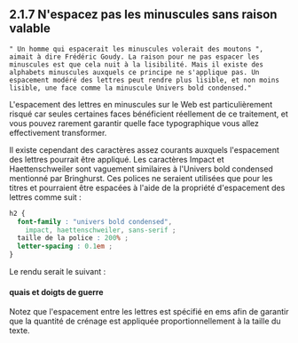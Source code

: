 ## 2.1.7 N'espacez pas les minuscules sans raison valable

    " Un homme qui espacerait les minuscules volerait des moutons ", aimait à dire Frédéric Goudy. La raison pour ne pas espacer les minuscules est que cela nuit à la lisibilité. Mais il existe des alphabets minuscules auxquels ce principe ne s'applique pas. Un espacement modéré des lettres peut rendre plus lisible, et non moins lisible, une face comme la minuscule Univers bold condensed."

L'espacement des lettres en minuscules sur le Web est particulièrement risqué car seules certaines faces bénéficient réellement de ce traitement, et vous pouvez rarement garantir quelle face typographique vous allez effectivement transformer.

Il existe cependant des caractères assez courants auxquels l'espacement des lettres pourrait être appliqué. Les caractères Impact et Haettenschweiler sont vaguement similaires à l'Univers bold condensed mentionné par Bringhurst. Ces polices ne seraient utilisées que pour les titres et pourraient être espacées à l'aide de la propriété d'espacement des lettres comme suit :


```css
h2 {
  font-family : "univers bold condensed",
    impact, haettenschweiler, sans-serif ;
  taille de la police : 200% ;
  letter-spacing : 0.1em ;
}
```

Le rendu serait le suivant :

#### quais et doigts de guerre

Notez que l'espacement entre les lettres est spécifié en ems afin de garantir que la quantité de crénage est appliquée proportionnellement à la taille du texte.